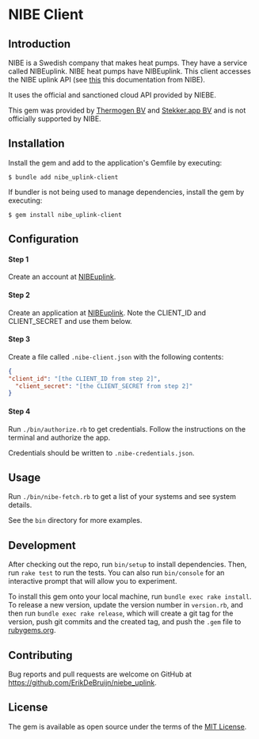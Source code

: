 # NIBE Client

## Introduction

NIBE is a Swedish company that makes heat pumps. They have a service called NIBEuplink.
NIBE heat pumps have NIBEuplink. This client accesses the NIBE uplink API (see [this](https://api.nibeuplink.com/docs/v1) this documentation from NIBE).

It uses the official and sanctioned cloud API provided by NIEBE.

This gem was provided by [Thermogen BV](https://www.thermogen.nl/) and [Stekker.app BV](https://stekker.com) and is not officially supported by NIBE.

## Installation

Install the gem and add to the application's Gemfile by executing:

    $ bundle add nibe_uplink-client

If bundler is not being used to manage dependencies, install the gem by executing:

    $ gem install nibe_uplink-client

## Configuration

#### Step 1
Create an account at [NIBEuplink](https://www.nibeuplink.com/).
#### Step 2
Create an application at [NIBEuplink](https://api.nibeuplink.com/).
Note the CLIENT_ID and CLIENT_SECRET and use them below.

#### Step 3
Create a file called `.nibe-client.json` with the following contents:
```json
{
"client_id": "[the CLIENT_ID from step 2]",
  "client_secret": "[the CLIENT_SECRET from step 2]"
}
```

#### Step 4
Run `./bin/authorize.rb` to get credentials. Follow the instructions on the terminal and authorize the app.

Credentials should be written to `.nibe-credentials.json`.

## Usage
Run `./bin/nibe-fetch.rb` to get a list of your systems and see system details.

See the `bin` directory for more examples.

## Development
After checking out the repo, run `bin/setup` to install dependencies. Then, run `rake test` to run the tests. You can also run `bin/console` for an interactive prompt that will allow you to experiment.

To install this gem onto your local machine, run `bundle exec rake install`. To release a new version, update the version number in `version.rb`, and then run `bundle exec rake release`, which will create a git tag for the version, push git commits and the created tag, and push the `.gem` file to [rubygems.org](https://rubygems.org).

## Contributing
Bug reports and pull requests are welcome on GitHub at https://github.com/ErikDeBruijn/niebe_uplink.

## License
The gem is available as open source under the terms of the [MIT License](https://opensource.org/licenses/MIT).
